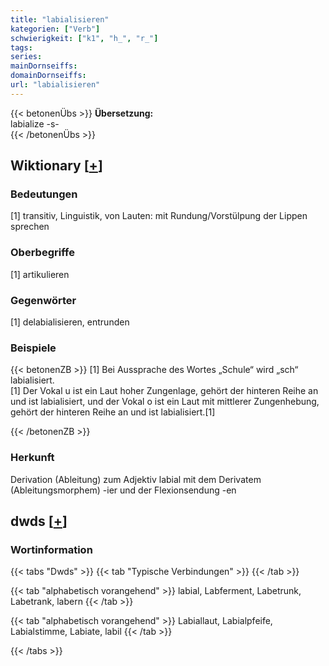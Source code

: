 ```yaml
---
title: "labialisieren"
kategorien: ["Verb"]
schwierigkeit: ["k1", "h_", "r_"]
tags:
series:
mainDornseiffs:
domainDornseiffs:
url: "labialisieren"
---
```


{{< betonenÜbs >}}
**Übersetzung:**  
labialize -s-  
{{< /betonenÜbs >}}

## Wiktionary [[+](https://de.wiktionary.org/wiki/labialisieren)]

### Bedeutungen
[1] transitiv, Linguistik, von Lauten: mit Rundung/Vorstülpung der Lippen sprechen  

### Oberbegriffe
[1] artikulieren  

### Gegenwörter
[1] delabialisieren, entrunden  

### Beispiele
{{< betonenZB >}}
[1] Bei Aussprache des Wortes „Schule“ wird „sch“ labialisiert.  
[1] Der Vokal u ist ein Laut hoher Zungenlage, gehört der hinteren Reihe an und ist labialisiert, und der Vokal o ist ein Laut mit mittlerer Zungenhebung, gehört der hinteren Reihe an und ist labialisiert.[1]  

{{< /betonenZB >}}
### Herkunft
Derivation (Ableitung) zum Adjektiv labial mit dem Derivatem (Ableitungsmorphem) -ier und der Flexionsendung -en  



## dwds [[+](https://www.dwds.de/wb/labialisieren)]

### Wortinformation
{{< tabs "Dwds" >}}
{{< tab "Typische Verbindungen" >}}
{{< /tab >}}

{{< tab "alphabetisch vorangehend" >}}
labial, Labferment, Labetrunk, Labetrank, labern
{{< /tab >}}

{{< tab "alphabetisch vorangehend" >}}
Labiallaut, Labialpfeife, Labialstimme, Labiate, labil
{{< /tab >}}

{{< /tabs >}}

